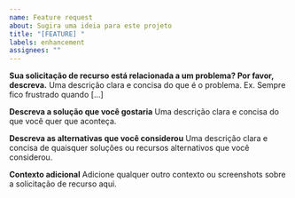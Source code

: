 ```yaml
---
name: Feature request
about: Sugira uma ideia para este projeto
title: "[FEATURE] "
labels: enhancement
assignees: ""
---
```


**Sua solicitação de recurso está relacionada a um problema? Por favor, descreva.**
Uma descrição clara e concisa do que é o problema. Ex. Sempre fico frustrado quando [...]

**Descreva a solução que você gostaria**
Uma descrição clara e concisa do que você quer que aconteça.

**Descreva as alternativas que você considerou**
Uma descrição clara e concisa de quaisquer soluções ou recursos alternativos que você considerou.

**Contexto adicional**
Adicione qualquer outro contexto ou screenshots sobre a solicitação de recurso aqui.
